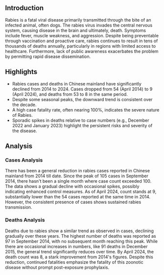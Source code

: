 ## Introduction

Rabies is a fatal viral disease primarily transmitted through the bite of an infected animal, often dogs. The rabies virus invades the central nervous system, causing disease in the brain and ultimately, death. Symptoms include fever, muscle weakness, and aggression. Despite being preventable through vaccination and proactive care, rabies continues to result in tens of thousands of deaths annually, particularly in regions with limited access to healthcare. Furthermore, lack of public awareness exacerbates the problem by permitting rapid disease dissemination.

## Highlights

- Rabies cases and deaths in Chinese mainland have significantly declined from 2014 to 2024. Cases dropped from 54 (April 2014) to 9 (April 2024), and deaths from 53 to 8 in the same period. <br/> 
- Despite some seasonal peaks, the downward trend is consistent over the decade. <br/> 
- A high case fatality rate, often nearing 100%, indicates the severe nature of Rabies. <br/>
- Sporadic spikes in deaths relative to case numbers (e.g., December 2022 and January 2023) highlight the persistent risks and severity of the disease.


## Analysis

### Cases Analysis
There has been a general reduction in rabies cases reported in Chinese mainland from 2014 till date. Since the peak of 105 cases in September 2014, there hasn't been a single month where case count exceeded 100. The data shows a gradual decline with occasional spikes, possibly indicating enhanced control measures. As of April 2024, count stands at 9, substantially lower than the 54 cases reported at the same time in 2014. However, the consistent presence of cases shows sustained rabies transmission.

### Deaths Analysis
Deaths due to rabies show a similar trend as observed in cases, declining gradually over these years. The highest number of deaths was reported as 97 in September 2014, with no subsequent month reaching this peak. While there are occasional increases in numbers, like 91 deaths in December 2015, the general trend significantly reduces over time. By April 2024, the death count was 8, a stark improvement from 2014's figures. Despite this reduction, continued fatalities emphasize the fatality of this zoonotic disease without prompt post-exposure prophylaxis.
